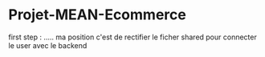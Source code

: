 # Projet-MEAN-Ecommerce
first step : 
.....
ma position c'est de rectifier le ficher shared pour connecter le user avec le backend 